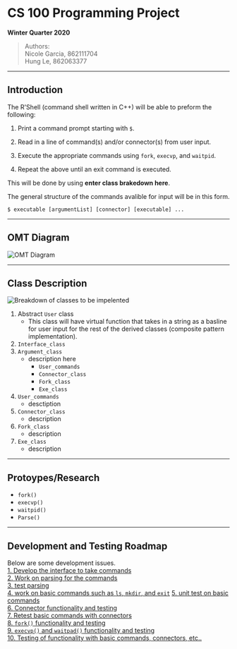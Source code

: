 # CS 100 Programming Project
**Winter Quarter 2020**
>Authors:  
Nicole Garcia, 862111704   
Hung Le, 862063377  

---
## Introduction
The R'Shell (command shell written in C++) will be able to preform the following:

1. Print a command prompt starting with `$`.
2. Read in a line of command(s) and/or connector(s) from user input.  

3. Execute the appropriate commands using `fork`, `execvp`, and `waitpid`.
4. Repeat the above until an exit command is executed.  

This will be done by using **enter class brakedown here**.

The general structure of the commands avalible for input will be in this form.
```
$ executable [argumentList] [connector] [executable] ...
```
---
## OMT Diagram
    
![OMT Diagram](https://camo.githubusercontent.com/6a4636e9710696f703f4fd5e44e202030007db40/68747470733a2f2f692e6779617a6f2e636f6d2f36623332303734333437373531616134333534653131626535616564663164332e706e67)

---

## Class Description
![Breakdown of classes to be impelented](https://camo.githubusercontent.com/296f638fb195719e6d6affd90adf4e1e82d9f604/68747470733a2f2f692e6779617a6f2e636f6d2f30653965393836316135393235666636363436356631356231643162356363332e706e67)
 
1. Abstract `User` class
    * This class will have virtual function that takes in a string as a basline for user input for the rest of the derived classes (composite pattern implementation).  
2. `Interface_class`
3. `Argument_class`
    * description here 
        * `User_commands`
        *  `Connector_class`
        * `Fork_class`
        * `Exe_class`
4. `User_commands`
    * desctiption
5. `Connector_class`
    * description
6. `Fork_class`
    * description
7. `Exe_class`
    * description
---
## Protoypes/Research 

- `fork()`
- `execvp()`
- `waitpid()`
- `Parse()`
---
## Development and Testing Roadmap

Below are some development issues.  
[1. Develop the interface to take commands ](https://github.com/cs100/assignment-teamteam/issues/1#issue-556420534)   
[2. Work on parsing for the commands](https://github.com/cs100/assignment-teamteam/issues/2#issue-556421562)  
[3. test parsing](https://github.com/cs100/assignment-teamteam/issues/3#issue-556422455)  
[4. work on basic commands such as `ls`, `mkdir`, and `exit`](https://github.com/cs100/assignment-teamteam/issues/4#issue-556422892)
[5. unit test on basic commands](https://github.com/cs100/assignment-teamteam/issues/5#issue-556423312)  
[6. Connector functionality and testing ](https://github.com/cs100/assignment-teamteam/issues/6#issue-556424991)  
[7. Retest basic commands with connectors](https://github.com/cs100/assignment-teamteam/issues/7#issue-556425469)  
[8. `fork()` functionality and testing](https://github.com/cs100/assignment-teamteam/issues/8#issue-556425788)  
[9. `execvp()` and `waitpad()` functionality and testing](https://github.com/cs100/assignment-teamteam/issues/9#issue-556426529)  
[10. Testing of functionality with basic commands, connectors, etc..](https://github.com/cs100/assignment-teamteam/issues/10#issue-556426755)